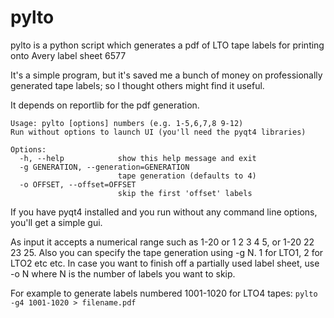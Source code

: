 # pylto
pylto is a python script which generates a pdf of LTO tape labels for printing onto Avery label sheet 6577

It's a simple program, but it's saved me a bunch of money on professionally generated tape labels; so I thought others might find it useful.

It depends on reportlib for the pdf generation.

```
Usage: pylto [options] numbers (e.g. 1-5,6,7,8 9-12)
Run without options to launch UI (you'll need the pyqt4 libraries)

Options:
  -h, --help            show this help message and exit
  -g GENERATION, --generation=GENERATION
                        tape generation (defaults to 4)
  -o OFFSET, --offset=OFFSET
                        skip the first 'offset' labels
```

If you have pyqt4 installed and you run without any command line options, you'll get a simple gui.

As input it accepts a numerical range such as 1-20 or 1 2 3 4 5, or 1-20 22 23 25.
Also you can specify the tape generation using -g N.  1 for LTO1, 2 for LTO2 etc etc.
In case you want to finish off a partially used label sheet, use -o N where N is the number of labels you want to skip.

For example to generate labels numbered 1001-1020 for LTO4 tapes:   `pylto -g4 1001-1020 > filename.pdf`
